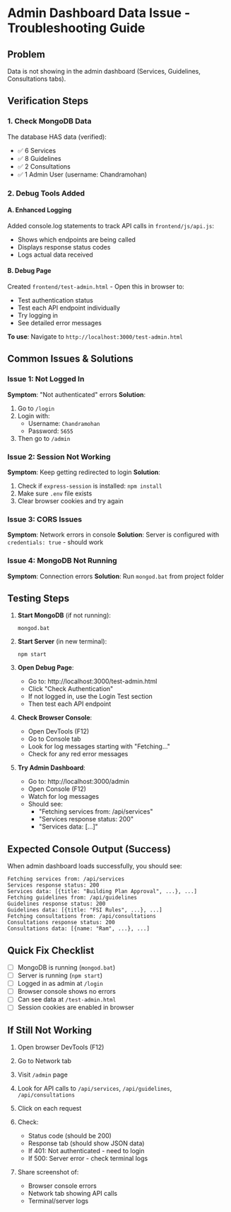 # Admin Dashboard Data Issue - Troubleshooting Guide

## Problem
Data is not showing in the admin dashboard (Services, Guidelines, Consultations tabs).

## Verification Steps

### 1. Check MongoDB Data
The database HAS data (verified):
- ✅ 6 Services
- ✅ 8 Guidelines  
- ✅ 2 Consultations
- ✅ 1 Admin User (username: Chandramohan)

### 2. Debug Tools Added

#### A. Enhanced Logging
Added console.log statements to track API calls in `frontend/js/api.js`:
- Shows which endpoints are being called
- Displays response status codes
- Logs actual data received

#### B. Debug Page
Created `frontend/test-admin.html` - Open this in browser to:
- Test authentication status
- Test each API endpoint individually
- Try logging in
- See detailed error messages

**To use**: Navigate to `http://localhost:3000/test-admin.html`

## Common Issues & Solutions

### Issue 1: Not Logged In
**Symptom**: "Not authenticated" errors
**Solution**: 
1. Go to `/login`
2. Login with:
   - Username: `Chandramohan`
   - Password: `5655`
3. Then go to `/admin`

### Issue 2: Session Not Working
**Symptom**: Keep getting redirected to login
**Solution**:
1. Check if `express-session` is installed: `npm install`
2. Make sure `.env` file exists
3. Clear browser cookies and try again

### Issue 3: CORS Issues
**Symptom**: Network errors in console
**Solution**: Server is configured with `credentials: true` - should work

### Issue 4: MongoDB Not Running
**Symptom**: Connection errors
**Solution**: Run `mongod.bat` from project folder

## Testing Steps

1. **Start MongoDB** (if not running):
   ```
   mongod.bat
   ```

2. **Start Server** (in new terminal):
   ```
   npm start
   ```

3. **Open Debug Page**:
   - Go to: http://localhost:3000/test-admin.html
   - Click "Check Authentication"
   - If not logged in, use the Login Test section
   - Then test each API endpoint

4. **Check Browser Console**:
   - Open DevTools (F12)
   - Go to Console tab
   - Look for log messages starting with "Fetching..."
   - Check for any red error messages

5. **Try Admin Dashboard**:
   - Go to: http://localhost:3000/admin
   - Open Console (F12)
   - Watch for log messages
   - Should see:
     - "Fetching services from: /api/services"
     - "Services response status: 200"
     - "Services data: [...]"

## Expected Console Output (Success)

When admin dashboard loads successfully, you should see:
```
Fetching services from: /api/services
Services response status: 200
Services data: [{title: "Building Plan Approval", ...}, ...]
Fetching guidelines from: /api/guidelines
Guidelines response status: 200
Guidelines data: [{title: "FSI Rules", ...}, ...]
Fetching consultations from: /api/consultations
Consultations response status: 200
Consultations data: [{name: "Ram", ...}, ...]
```

## Quick Fix Checklist

- [ ] MongoDB is running (`mongod.bat`)
- [ ] Server is running (`npm start`)
- [ ] Logged in as admin at `/login`
- [ ] Browser console shows no errors
- [ ] Can see data at `/test-admin.html`
- [ ] Session cookies are enabled in browser

## If Still Not Working

1. Open browser DevTools (F12)
2. Go to Network tab
3. Visit `/admin` page
4. Look for API calls to `/api/services`, `/api/guidelines`, `/api/consultations`
5. Click on each request
6. Check:
   - Status code (should be 200)
   - Response tab (should show JSON data)
   - If 401: Not authenticated - need to login
   - If 500: Server error - check terminal logs

7. Share screenshot of:
   - Browser console errors
   - Network tab showing API calls
   - Terminal/server logs
